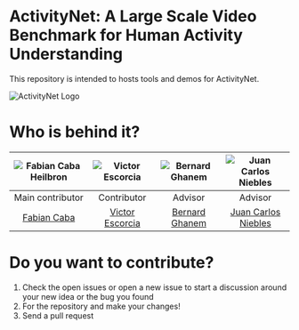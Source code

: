 # ActivityNet: A Large Scale Video Benchmark for Human Activity Understanding
This repository is intended to hosts tools and demos for ActivityNet.

![ActivityNet Logo][logo]

# Who is behind it?

| ![Fabian Caba Heilbron][image-cabaf] | ![Victor Escorcia][image-victor] | ![Bernard Ghanem][image-bernard] | ![Juan Carlos Niebles][image-jc] |
| :---: | :---: | :---: | :---: |
| Main contributor | Contributor | Advisor | Advisor |
| [Fabian Caba][web-cabaf] | [Victor Escorcia][web-victor] | [Bernard Ghanem][web-bernard] | [Juan Carlos Niebles][web-jc] |

# Do you want to contribute?

1. Check the open issues or open a new issue to start a discussion around your new idea or the bug you found
2. For the repository and make your changes!
3. Send a pull request

[image-cabaf]: http://activity-net.org/challenges/2016/images/fabian.png "Fabian Caba Heilbron"
[image-jc]: http://activity-net.org/images/juan.png "Juan Carlos Niebles"
[image-bernard]: http://activity-net.org/images/bernard.png "Bernard Ghanem"
[image-victor]: http://activity-net.org/images/victor.png "Victor Escorcia"
[image-wayner]: http://activity-net.org/images/wayner.jpg "Wayner Barrios"

[logo]: http://activity-net.org/challenges/2016/images/logo_activitynet.gif

[web-cabaf]: http://www.cabaf.net/
[web-jc]: http://www.niebles.net/
[web-bernard]: http://www.bernardghanem.com/
[web-victor]: http://escorciav.github.io/
